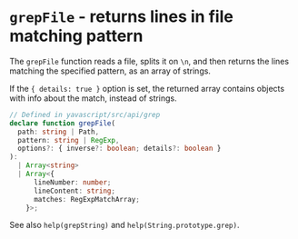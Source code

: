# `grepFile` - returns lines in file matching pattern

The `grepFile` function reads a file, splits it on `\n`, and then returns the lines matching the specified pattern, as an array of strings.

If the `{ details: true }` option is set, the returned array contains objects with info about the match, instead of strings.

```ts
// Defined in yavascript/src/api/grep
declare function grepFile(
  path: string | Path,
  pattern: string | RegExp,
  options?: { inverse?: boolean; details?: boolean }
):
  | Array<string>
  | Array<{
      lineNumber: number;
      lineContent: string;
      matches: RegExpMatchArray;
    }>;
```

See also `help(grepString)` and `help(String.prototype.grep)`.
